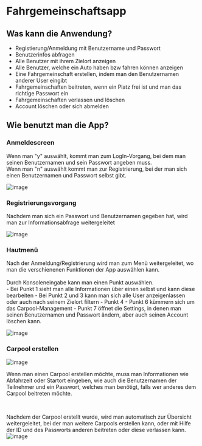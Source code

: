 # Fahrgemeinschaftsapp

## Was kann die Anwendung?
- Registierung/Anmeldung mit Benutzername und Passwort
- Benutzerinfos abfragen
- Alle Benutzer mit ihrem Zielort anzeigen
- Alle Benutzer, welche ein Auto haben bzw fahren können anzeigen
- Eine Fahrgemeinschaft erstellen, indem man den Benutzernamen anderer User eingibt
- Fahrgemeinschaften beitreten, wenn ein Platz frei ist und man das richtige Passwort ein
- Fahrgemeinschaften verlassen und löschen
- Account löschen oder sich abmelden

## Wie benutzt man die App?

### Anmeldescreen
<p>Wenn man "y" auswählt, kommt man zum LogIn-Vorgang, bei dem man seinen Benutzernamen und sein Passwort angeben muss.<br>
Wenn man "n" auswählt kommt man zur Registrierung, bei der man sich einen Benutzernamen und Passwort selbst gibt.</p>

![image](https://user-images.githubusercontent.com/113528243/195776069-03b47553-f9a4-45e2-a04b-6d5610fe3a2c.png)<br>

### Registrierungsvorgang
<p> Nachdem man sich ein Passwort und Benutzernamen gegeben hat, wird man zur Informationsabfrage weitergeleitet</p>

![image](https://user-images.githubusercontent.com/113528243/195777046-f93db0a4-13cb-4446-a17a-70ec995b3fe9.png)<br>

### Hautmenü
<p>Nach der Anmeldung/Registrierung wird man zum Menü weitergeleitet, wo man die verschienenen Funktionen der App auswählen kann.<br>
<br>
Durch Konsoleneingabe kann man einen Punkt auswählen.<br>
- Bei Punkt 1 sieht man alle Informationen über einen selbst und kann diese bearbeiten
- Bei Punkt 2 und 3 kann man sich alle User anzeigenlassen oder auch nach seinem Zielort filtern
- Punkt 4 - Punkt 6 kümmern sich um das Carpool-Management
- Punkt 7 öffnet die Settings, in denen man seinen Benutzernamen und Passwort ändern, aber auch seinen Account löschen kann.<p>
  
![image](https://user-images.githubusercontent.com/113528243/195777731-54be9f3e-1778-4458-b917-e77f7fcfdf7d.png)<br>
  
### Carpool erstellen
![image](https://user-images.githubusercontent.com/113528243/195781090-4bf103bb-b0ad-47b5-98a2-ada52037fab1.png)<br>
<p>Wenn man einen Carpool erstellen möchte, muss man Informationen wie Abfahrzeit oder Startort eingeben, wie auch die Benutzernamen der Teilnehmer und ein Passwort, welches man benötigt, falls wer anderes dem Carpool beitreten möchte.</p><br>
  
Nachdem der Carpool erstellt wurde, wird man automatisch zur Übersicht weitergeleitet, bei der man weitere Carpools erstellen kann, oder mit Hilfe der ID und des Passworts anderen beitreten oder diese verlassen kann.  
![image](https://user-images.githubusercontent.com/113528243/195785492-7decc98b-bd70-451a-8e2f-3b8fb02c2f50.png)


   

